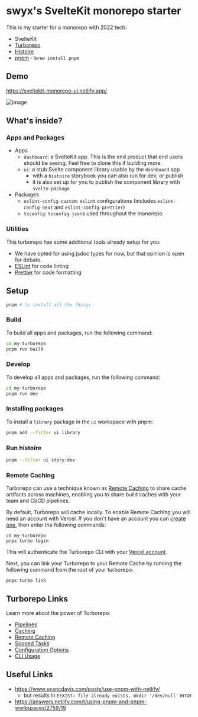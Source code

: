 # swyx's SvelteKit monorepo starter

This is my starter for a monorepo with 2022 tech:

- SvelteKit
- [Turborepo](https://www.swyx.io/turborepo-why) 
- [Histoire](https://histoire.dev/)
- [pnpm](https://pnpm.io) - `brew install pnpm`

## Demo

https://sveltekit-monorepo-ui.netlify.app/

![image](https://user-images.githubusercontent.com/6764957/187062486-4642fa0a-27b8-4275-a7e4-ea39a0e0459d.png)


## What's inside?

### Apps and Packages

- Apps
  - `dashboard`: a SvelteKit app. This is the end product that end users should be seeing. Feel free to clone this if building more.
  - `ui`: a stub Svelte component library usable by the `dashboard` app
    - with a `histoire` storybook you can also run for dev, or publish
    - it is also set up for you to publish the component library with `svelte-package`
- Packages
  - `eslint-config-custom`: `eslint` configurations (includes `eslint-config-next` and `eslint-config-prettier`)
  - `tsconfig`: `tsconfig.json`s used throughout the monorepo

### Utilities

This turborepo has some additional tools already setup for you:

- We have opted for using jsdoc types for now, but that opinion is open for debate.
- [ESLint](https://eslint.org/) for code linting
- [Prettier](https://prettier.io) for code formatting

## Setup

```bash
pnpm # to install all the things
```

### Build

To build all apps and packages, run the following command:

```bash
cd my-turborepo
pnpm run build
```

### Develop

To develop all apps and packages, run the following command:

```bash
cd my-turborepo
pnpm run dev
```

### Installing packages

To install a `library` package in the `ui` workspace with pnpm:

```bash
pnpm add --filter ui library
```

### Run histoire

```bash
pnpm --filter ui story:dev
```

### Remote Caching

Turborepo can use a technique known as [Remote Caching](https://turborepo.org/docs/core-concepts/remote-caching) to share cache artifacts across machines, enabling you to share build caches with your team and CI/CD pipelines.

By default, Turborepo will cache locally. To enable Remote Caching you will need an account with Vercel. If you don't have an account you can [create one](https://vercel.com/signup), then enter the following commands:

```
cd my-turborepo
pnpx turbo login
```

This will authenticate the Turborepo CLI with your [Vercel account](https://vercel.com/docs/concepts/personal-accounts/overview).

Next, you can link your Turborepo to your Remote Cache by running the following command from the root of your turborepo:

```
pnpx turbo link
```

## Turborepo Links

Learn more about the power of Turborepo:

- [Pipelines](https://turborepo.org/docs/core-concepts/pipelines)
- [Caching](https://turborepo.org/docs/core-concepts/caching)
- [Remote Caching](https://turborepo.org/docs/core-concepts/remote-caching)
- [Scoped Tasks](https://turborepo.org/docs/core-concepts/scopes)
- [Configuration Options](https://turborepo.org/docs/reference/configuration)
- [CLI Usage](https://turborepo.org/docs/reference/command-line-reference)

## Useful Links

- https://www.seancdavis.com/posts/use-pnpm-with-netlify/
   - but results in `EEXIST: file already exists, mkdir '/dev/null'` error
- https://answers.netlify.com/t/using-pnpm-and-pnpm-workspaces/2759/19